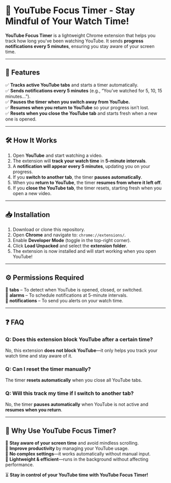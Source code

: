 # 🎯 YouTube Focus Timer - Stay Mindful of Your Watch Time!  

**YouTube Focus Timer** is a lightweight Chrome extension that helps you track how long you've been watching YouTube. It sends **progress notifications every 5 minutes**, ensuring you stay aware of your screen time.  

---

## 🚀 Features  

✅ **Tracks active YouTube tabs** and starts a timer automatically.  
✅ **Sends notifications every 5 minutes** (e.g., “You’ve watched for 5, 10, 15 minutes...”).  
✅ **Pauses the timer when you switch away from YouTube.**  
✅ **Resumes when you return to YouTube** so your progress isn’t lost.  
✅ **Resets when you close the YouTube tab** and starts fresh when a new one is opened.  

---

## 🛠️ How It Works  

1. Open **YouTube** and start watching a video.  
2. The extension will **track your watch time** in **5-minute intervals**.  
3. A **notification will appear every 5 minutes**, updating you on your progress.  
4. If you **switch to another tab**, the timer **pauses automatically**.  
5. When you **return to YouTube**, the timer **resumes from where it left off**.  
6. If you **close the YouTube tab**, the timer resets, starting fresh when you open a new video.  

---

## 📥 Installation  

1. Download or clone this repository.  
2. Open **Chrome** and navigate to: `chrome://extensions/`.  
3. Enable **Developer Mode** (toggle in the top-right corner).  
4. Click **Load Unpacked** and select the **extension folder**.  
5. The extension is now installed and will start working when you open YouTube!  

---

## ⚙️ Permissions Required  

🔹 **tabs** – To detect when YouTube is opened, closed, or switched.  
🔹 **alarms** – To schedule notifications at 5-minute intervals.  
🔹 **notifications** – To send you alerts on your watch time.  

---

## ❓ FAQ  

### **Q: Does this extension block YouTube after a certain time?**  
No, this extension **does not block YouTube**—it only helps you track your watch time and stay aware of it.  

### **Q: Can I reset the timer manually?**  
The timer **resets automatically** when you close all YouTube tabs.  

### **Q: Will this track my time if I switch to another tab?**  
No, the timer **pauses automatically** when YouTube is not active and **resumes when you return**.  

---

## 📌 Why Use YouTube Focus Timer?  

🔹 **Stay aware of your screen time** and avoid mindless scrolling.  
🔹 **Improve productivity** by managing your YouTube usage.  
🔹 **No complex settings**—it works automatically without manual input.  
🔹 **Lightweight & efficient**—runs in the background without affecting performance.  

⏳ **Stay in control of your YouTube time with YouTube Focus Timer!**  
